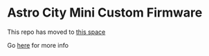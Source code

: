 # Astro City Mini Custom Firmware

This repo has moved to [this space](https://github.com/acm-cfw)

Go [here](https://acm-cfw.github.io) for more info
